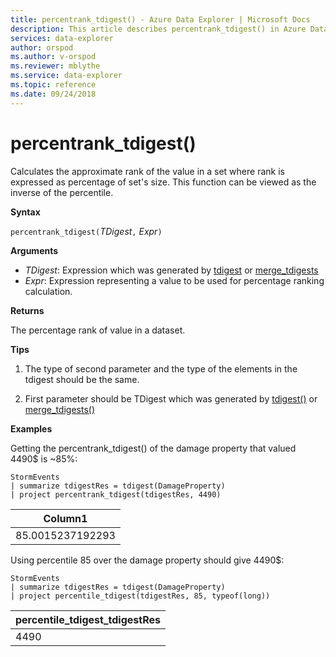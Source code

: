 ```yaml
---
title: percentrank_tdigest() - Azure Data Explorer | Microsoft Docs
description: This article describes percentrank_tdigest() in Azure Data Explorer.
services: data-explorer
author: orspod
ms.author: v-orspod
ms.reviewer: mblythe
ms.service: data-explorer
ms.topic: reference
ms.date: 09/24/2018
---
```

# percentrank_tdigest()

Calculates the approximate rank of the value in a set where rank is expressed as percentage of set's size. 
This function can be viewed as the inverse of the percentile.

**Syntax**

`percentrank_tdigest(`*TDigest*`,` *Expr*`)`

**Arguments**

* *TDigest*: Expression which was generated by [tdigest](tdigest-aggfunction.md) or [merge_tdigests](merge-tdigests-aggfunction.md)
* *Expr*: Expression representing a value to be used for percentage ranking calculation.

**Returns**

The percentage rank of value in a dataset.

**Tips**

1) The type of second parameter and the type of the elements in the tdigest should be the same.

2) First parameter should be TDigest which was generated by [tdigest()](tdigest-aggfunction.md) or [merge_tdigests()](merge-tdigests-aggfunction.md)

**Examples**

Getting the percentrank_tdigest() of the damage property that valued 4490$ is ~85%:

```kusto
StormEvents
| summarize tdigestRes = tdigest(DamageProperty)
| project percentrank_tdigest(tdigestRes, 4490)

```

|Column1|
|---|
|85.0015237192293|


Using percentile 85 over the damage property should give 4490$:

```kusto
StormEvents
| summarize tdigestRes = tdigest(DamageProperty)
| project percentile_tdigest(tdigestRes, 85, typeof(long))

```

|percentile_tdigest_tdigestRes|
|---|
|4490|